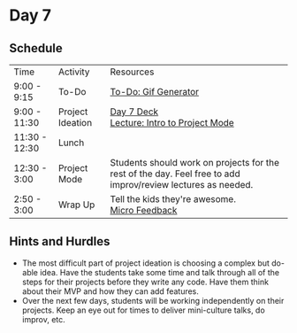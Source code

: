 # Day 7

## Schedule

<table>
    <tr>
        <td>Time</td>
        <td>Activity</td>
        <td>Resources</td>
    </tr>
    <tr>
        <td>9:00 - 9:15</td>
        <td>To-Do</td>
        <td>
            <a href="https://github.com/learn-co-curriculum/hs-gif-generator">To-Do: Gif Generator</a>
        </td>
    </tr>
    <tr>
        <td>9:00 - 11:30</td>
        <td>Project Ideation</td>
        <td>
            <a href="https://drive.google.com/open?id=1-cRC35PXBa51VwCT0JhjBTL0kn2xTKGf5rJ0cMmfEpY&authuser=0">Day 7 Deck</a>
            <br>
            <a href="lectures/final-project">Lecture: Intro to Project Mode</a>
        </td>
    </tr>
    <tr>
        <td>11:30 - 12:30</td>
        <td>Lunch</td>
        <td>
        </td>
    </tr>
    <tr>
        <td>12:30 - 3:00</td>
        <td>Project Mode</td>
        <td>
            Students should work on projects for the rest of the day. Feel free to add improv/review lectures as needed. 
        </td>
    </tr>
    <tr>
        <td>2:50 - 3:00</td>
        <td> Wrap Up</td>
        <td> 
            Tell the kids they're awesome.
            <br>
            <a href="https://github.com/learn-co-curriculum/hs-post-class-survey">Micro Feedback</a>
        </td>
    </tr>
</table>

## Hints and Hurdles

+ The most difficult part of project ideation is choosing a complex but do-able idea. Have the students take some time and talk through all of the steps for their projects before they write any code. Have them think about their MVP and how they can add features. 
+ Over the next few days, students will be working independently on their projects. Keep an eye out for times to deliver mini-culture talks, do improv, etc. 
